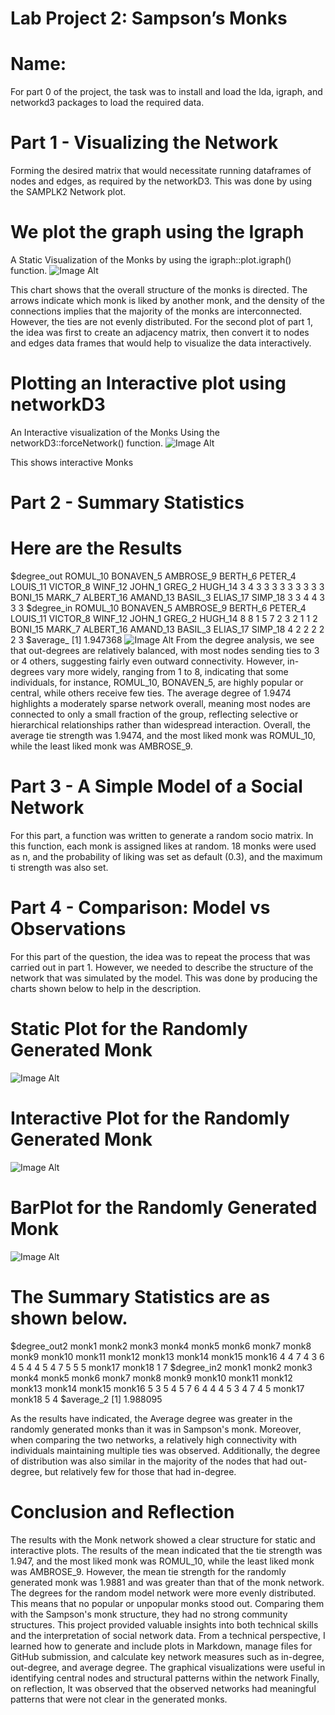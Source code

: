 # Lab Project 2: Sampson’s Monks

# Name: 

For part 0 of the project, the task was to install and load the lda, igraph, and networkd3 packages to load the required data. 

# Part 1 - Visualizing the Network

Forming the desired matrix that would necessitate running dataframes of nodes and edges, as required by the networkD3. This was done by using the SAMPLK2 Network plot.

# We plot the graph using the Igraph
A Static Visualization of the Monks by using the igraph::plot.igraph() function.
![Image Alt](https://github.com/bergesievers-dotcom/projects/blob/b8f4b7b45a37c26d2830cb5b5d52e743bc15a1df/Static_plot.png)

This chart shows that the overall structure of the monks is directed. The arrows indicate which monk is liked by another monk, and the density of the connections implies that the majority of the monks are interconnected. 
However, the ties are not evenly distributed. 
For the second plot of part 1, the idea was first to create an adjacency matrix, then convert it to nodes and edges data frames that would help to visualize the data interactively.
# Plotting an Interactive plot using networkD3
An Interactive visualization of the Monks Using the networkD3::forceNetwork() function.
![Image Alt](https://github.com/bergesievers-dotcom/projects/blob/611710e36cd0aeca58545343f725f8cbef2881d2/interactive_plot1.png)

This shows interactive Monks 

# Part 2 - Summary Statistics
# Here are the Results
$degree_out
 ROMUL_10 BONAVEN_5 AMBROSE_9   BERTH_6   PETER_4  LOUIS_11  VICTOR_8   WINF_12    JOHN_1    GREG_2   HUGH_14 
        3         4         3         3         3         3         3         3         3         3         3 
  BONI_15    MARK_7 ALBERT_16  AMAND_13   BASIL_3  ELIAS_17   SIMP_18 
        3         3         4         4         3         3         3 
$degree_in
 ROMUL_10 BONAVEN_5 AMBROSE_9   BERTH_6   PETER_4  LOUIS_11  VICTOR_8   WINF_12    JOHN_1    GREG_2   HUGH_14 
        8         8         1         5         7         2         3         2         1         1         2 
  BONI_15    MARK_7 ALBERT_16  AMAND_13   BASIL_3  ELIAS_17   SIMP_18 
        4         2         2         2         2         2         3 
$average_
[1] 1.947368
![Image Alt](https://github.com/jameskamau646-debug/project/blob/9cbfb1c7732f979dd38a18586b7b71e6525ebce9/barplot1.png)
From the degree analysis, we see that out-degrees are relatively balanced, with most nodes sending ties to 3 or 4 others, suggesting fairly even outward connectivity. 
However, in-degrees vary more widely, ranging from 1 to 8, indicating that some individuals, for instance, ROMUL_10, BONAVEN_5, are highly popular or central, while others receive few ties. 
The average degree of 1.9474 highlights a moderately sparse network overall, meaning most nodes are connected to only a small fraction of the group, 
reflecting selective or hierarchical relationships rather than widespread interaction. Overall, the average tie strength was 1.9474, and the most liked monk was ROMUL_10, while the least liked monk was AMBROSE_9.

# Part 3 - A Simple Model of a Social Network
For this part, a function was written to generate a random socio matrix. In this function, each monk is assigned likes at random. 
18 monks were used as n, and the probability of liking was set as default (0.3), and the maximum ti strength was also set. 

# Part 4 - Comparison: Model vs Observations
For this part of the question, the idea was to repeat the process that was carried out in part 1. However, we needed to describe the structure of the network that was simulated by the model. This was done by producing the charts shown below to help in the description. 
# Static Plot for the Randomly Generated Monk
![Image Alt](https://github.com/jameskamau646-debug/project/blob/3678177de8d6cfff960c795d1cea63a1b8d25c14/Random_network.png)

# Interactive Plot for the Randomly Generated Monk
![Image Alt](https://github.com/jameskamau646-debug/project/blob/e913d7a3c164d939f73138590d9829f784001ea4/interactive_plot2.png)

# BarPlot for the Randomly Generated Monk
![Image Alt](https://github.com/jameskamau646-debug/project/blob/9cbfb1c7732f979dd38a18586b7b71e6525ebce9/barplot2.png)
# The Summary Statistics are as shown below. 

$degree_out2
 monk1  monk2  monk3  monk4  monk5  monk6  monk7  monk8  monk9 monk10 monk11 monk12 monk13 monk14 monk15 monk16 
     4      4      7      4      3      6      4      5      4      4      5      4      7      5      5      5 
monk17 monk18 
     1      7 
$degree_in2
 monk1  monk2  monk3  monk4  monk5  monk6  monk7  monk8  monk9 monk10 monk11 monk12 monk13 monk14 monk15 monk16 
     5      3      5      4      5      7      6      4      4      4      5      3      4      7      4      5 
monk17 monk18 
     5      4 
$average_2
[1] 1.988095

As the results have indicated, the Average degree was greater in the randomly generated monks than it was in Sampson's monk. Moreover, when comparing the two networks, a relatively high connectivity with individuals maintaining multiple ties was observed. Additionally, the degree of distribution was also similar in the majority of the nodes that had out-degree, but relatively few for those that had in-degree. 

# Conclusion and Reflection
The results with the Monk network showed a clear structure for static and interactive plots. The results of the mean indicated that the tie strength was 1.947, and the most liked monk was ROMUL_10, 
while the least liked monk was AMBROSE_9. However, the mean tie strength for the randomly generated monk was 1.9881 and was greater than that of the monk network. The degrees for the random model network were more evenly distributed. This means that no popular or unpopular monks stood out. 
Comparing them with the Sampson's monk structure, they had no strong community structures. 
This project provided valuable insights into both technical skills and the interpretation of social network data. From a technical perspective, I learned how to generate and include plots in Markdown, manage files for GitHub submission, and calculate key network measures such as in-degree, out-degree, and average degree. The graphical visualizations were useful in identifying central nodes and structural patterns within the network
Finally, on reflection, 
It was observed that the observed networks had meaningful patterns that were not clear in the generated monks. 
